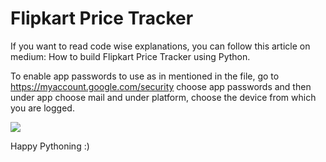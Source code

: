 # Flipkart Price Tracker 

If you want to read code wise explanations, you can follow this article on medium: How to build Flipkart Price Tracker using Python.

To enable app passwords to use as in mentioned in the file, go  to https://myaccount.google.com/security choose app passwords and then under app choose mail and under platform, choose the device from which you are logged.

![](https://i.ibb.co/QKpMJ6V/Capture.png)

Happy Pythoning :)
